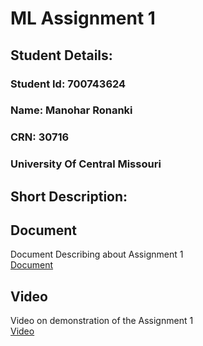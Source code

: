 # ML Assignment 1
## Student Details:
### Student Id: 700743624
### Name: Manohar Ronanki
### CRN: 30716
### University Of Central Missouri


## Short Description: 



## Document
Document Describing about Assignment 1  
[Document]()

## Video
Video on demonstration of the Assignment 1  
[Video]()
